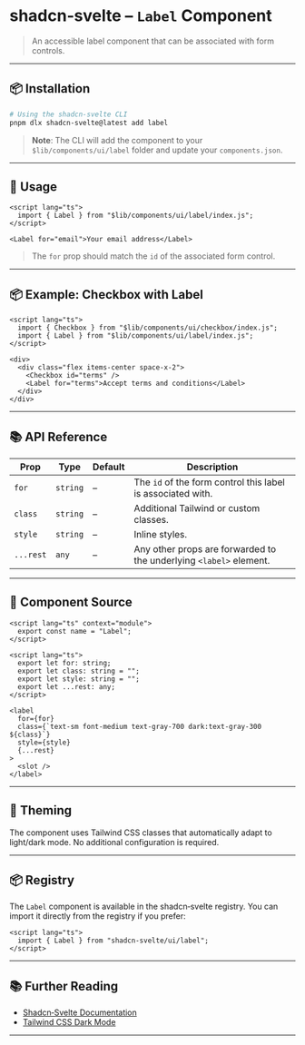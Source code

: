 # shadcn‑svelte – `Label` Component

> An accessible label component that can be associated with form controls.

---

## 📦 Installation

```bash
# Using the shadcn‑svelte CLI
pnpm dlx shadcn-svelte@latest add label
```

> **Note**: The CLI will add the component to your `$lib/components/ui/label` folder and update your `components.json`.

---

## 🔧 Usage

```svelte
<script lang="ts">
  import { Label } from "$lib/components/ui/label/index.js";
</script>

<Label for="email">Your email address</Label>
```

> The `for` prop should match the `id` of the associated form control.

---

## 📦 Example: Checkbox with Label

```svelte
<script lang="ts">
  import { Checkbox } from "$lib/components/ui/checkbox/index.js";
  import { Label } from "$lib/components/ui/label/index.js";
</script>

<div>
  <div class="flex items-center space-x-2">
    <Checkbox id="terms" />
    <Label for="terms">Accept terms and conditions</Label>
  </div>
</div>
```

---

## 📚 API Reference

| Prop | Type | Default | Description |
|------|------|---------|-------------|
| `for` | `string` | – | The `id` of the form control this label is associated with. |
| `class` | `string` | – | Additional Tailwind or custom classes. |
| `style` | `string` | – | Inline styles. |
| `...rest` | `any` | – | Any other props are forwarded to the underlying `<label>` element. |

---

## 📄 Component Source

```svelte
<script lang="ts" context="module">
  export const name = "Label";
</script>

<script lang="ts">
  export let for: string;
  export let class: string = "";
  export let style: string = "";
  export let ...rest: any;
</script>

<label
  for={for}
  class={`text-sm font-medium text-gray-700 dark:text-gray-300 ${class}`}
  style={style}
  {...rest}
>
  <slot />
</label>
```

---

## 🎨 Theming

The component uses Tailwind CSS classes that automatically adapt to light/dark mode. No additional configuration is required.

---

## 📦 Registry

The `Label` component is available in the shadcn‑svelte registry. You can import it directly from the registry if you prefer:

```svelte
<script lang="ts">
  import { Label } from "shadcn-svelte/ui/label";
</script>
```

---

## 📚 Further Reading

- [Shadcn‑Svelte Documentation](https://shadcn-svelte.com/docs)
- [Tailwind CSS Dark Mode](https://tailwindcss.com/docs/dark-mode)

---